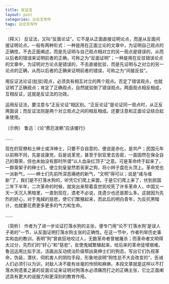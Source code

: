 ```yaml
---
title: 反证法
layout: post
categories: 议论文写作
tags: 议论文写作
---
```


〔释义〕 反证法，又叫“反面论证”。它不是从正面直接证明论点，而是从反面间接证明论点。一般有两种形式：一种是用在正面立论的文章中，为证明自己观点的正确性，不去正面阐述，而是先证明与自己观点相对立的另一观点是错误的，从而以后者的错误来证明前者的正确，可称之为“反面证明”；一种是用在反驳错误论点的文章中，为证明对方论点是错误的，不去直接批驳，而是先证明与之对立的另一论点的正确，从而以后者的正确来证明前者的错误，可称之为“间接反驳”。

用反证法论证(批驳)观点，必须具有相互对立的两个观点。否定了错误观点，也就证明了正确观点；肯定了正确观点，自然就驳倒了错误观点。两面观点相反相成，互相反证，这就是反证法的功效。

运用反证法，要注意与“正反论证”相区别。“正反论证”是论证同一观点时，从正反两面说；而反证法则是两个对立观点之间的相反相成。还要注意和正面论证结合起来使用。

〔示例〕 鲁迅：《论“费厄泼赖”应该缓行》

……

现在的官僚和土绅士或洋绅士，只要不合自意的，便说是赤化，是共产；民国元年以前稍不同，先是说康党，后是说革党，甚至于到官里去告密，一面固然在保全自己的尊荣，但也未始没有那时所谓“以人血染红顶子”之意。可是革命终于起来了，一群臭架子的绅士们，便立刻皇皇然若丧家之狗，将小辫子盘在头顶上。革命党也一派新气，——绅士们先前所深恶痛绝的新气，“文明”得可以；说是“咸与维新”了，我们是不打落水狗的，听凭它们爬上来罢。于是它们爬上来了，伏到民国二年下半年，二次革命的时候，就突出来帮着袁世凯咬死了许多革命人，中国又一天一天沉入黑暗里，一直到现在，遗老不必说，连遗少也还是那么多。这就因为先烈的好心，对于鬼蜮的慈悲，使它们繁殖起来，而此后的明白青年，为反抗黑暗计，也就要花费更多更多的气力和生命。

……

〔简析〕 作者为了进一步论证打落水狗的主张，便专门用“论不‘打落水狗’是误人子弟的”一节，从反面证明打落水狗主张的正确性。在这一节中，作者列举历史事实和血的教训，表明“狗”曾疯狂地咬过人，无数革命者曾被屠杀；而革命者文明得太过分，先烈们的“好心”和“慈悲”，反使鬼蜮繁殖起来，给后来的革命徒增艰难。鲁迅运用比拟手法，活画出反动统治阶级帮凶臭绅士们的狗态，写出它们仇视革命，伪装，潜伏，伺机害人的阴险手段，形象地说明“狗性总不大会改变的”，告诫人们必须引以为训，对敌人决不能有丝毫的怜悯和麻痹。本段文章就是这样以不打落水狗遗害之甚的反面论证来证明对狗落水必须痛而打之的正确主张，它比正面阐述具有更大的说服力和更深刻的教育作用。 